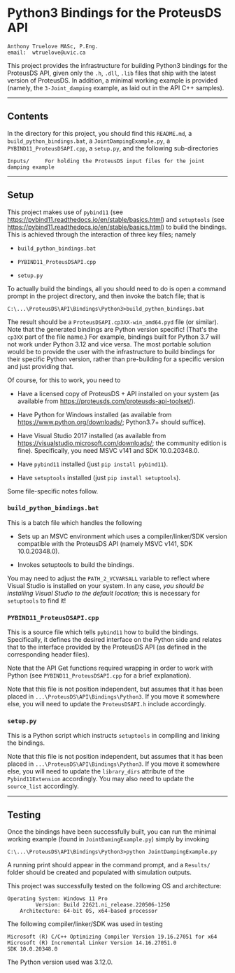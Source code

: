 # Python3 Bindings for the ProteusDS API

    Anthony Truelove MASc, P.Eng.
    email:  wtruelove@uvic.ca
    
This project provides the infrastructure for building Python3 bindings for the ProteusDS API, given only
the `.h`, `.dll`, `.lib` files that ship with the latest version of ProteusDS. In addition, a minimal
working example is provided (namely, the `3-Joint_damping` example, as laid out in the API C++ samples).

--------


## Contents

In the directory for this project, you should find this `README.md`, a `build_python_bindings.bat`, 
a `JointDampingExample.py`, a `PYBIND11_ProteusDSAPI.cpp`, a `setup.py`, and the following sub-directories

    Inputs/     For holding the ProteusDS input files for the joint damping example

--------


## Setup

This project makes use of `pybind11` (see <https://pybind11.readthedocs.io/en/stable/basics.html>) and
`setuptools` (see <https://pybind11.readthedocs.io/en/stable/basics.html>) to build the bindings. This 
is achieved through the interaction of three key files; namely 

  * `build_python_bindings.bat` 
  
  * `PYBIND11_ProteusDSAPI.cpp`
  
  * `setup.py`

To actually build the bindings, all you should need to do is open a command prompt in the project 
directory, and then invoke the batch file; that is

    C:\...\ProteusDS\API\Bindings\Python3>build_python_bindings.bat
    
The result should be a `ProteusDSAPI.cp3XX-win_amd64.pyd` file (or similar). Note that the generated
bindings are Python version specific! (That's the `cp3XX` part of the file name.) For example, bindings
built for Python 3.7 will not work under Python 3.12 and vice versa. The most portable solution
would be to provide the user with the infrastructure to build bindings for their specific Python version,
rather than pre-building for a specific version and just providing that.

Of course, for this to work, you need to

  * Have a licensed copy of ProteusDS + API installed on your system (as available from <https://proteusds.com/proteusds-api-toolset/>).

  * Have Python for Windows installed (as available from <https://www.python.org/downloads/>; Python3.7+ should suffice).
  
  * Have Visual Studio 2017 installed (as available from <https://visualstudio.microsoft.com/downloads/>; the community edition is fine). Specifically, you need MSVC v141 and SDK 10.0.20348.0.
  
  * Have `pybind11` installed (just `pip install pybind11`).
  
  * Have `setuptools` installed (just `pip install setuptools`).

Some file-specific notes follow.


### `build_python_bindings.bat`

This is a batch file which handles the following

  * Sets up an MSVC environment which uses a compiler/linker/SDK version compatible with the ProteusDS API (namely MSVC v141, SDK 10.0.20348.0).
  
  * Invokes setuptools to build the bindings.

You may need to adjust the `PATH_2_VCVARSALL` variable to reflect where Visual Studio is installed on your
system. In any case, *you should be installing Visual Studio to the default location*; this is necessary
for `setuptools` to find it!


### `PYBIND11_ProteusDSAPI.cpp`

This is a source file which tells `pybind11` how to build the bindings. Specifically, it defines the 
desired interface on the Python side and relates that to the interface provided by the ProteusDS API
(as defined in the corresponding header files).

Note that the API Get functions required wrapping in order to work with Python (see
`PYBIND11_ProteusDSAPI.cpp` for a brief explanation).  

Note that this file is not position independent, but assumes that it has been placed in
`...\ProteusDS\API\Bindings\Python3`. If you move it somewhere else, you will need to update the 
`ProteusDSAPI.h` include accordingly.


### `setup.py`

This is a Python script which instructs `setuptools` in compiling and linking the bindings.

Note that this file is not position independent, but assumes that it has been placed in
`...\ProteusDS\API\Bindings\Python3`. If you move it somewhere else, you will need to update the
`library_dirs` attribute of the `Pybind11Extension` accordingly. You may also need to update the 
`source_list` accordingly.

--------


## Testing

Once the bindings have been successfully built, you can run the minimal working example (found in 
`JointDamingExample.py`) simply by invoking

    C:\...\ProteusDS\API\Bindings\Python3>python JointDampingExample.py
    
A running print should appear in the command prompt, and a `Results/` folder should be created and
populated with simulation outputs.


This project was successfully tested on the following OS and architecture:

    Operating System: Windows 11 Pro
             Version: Build 22621.ni_release.220506-1250
        Architecture: 64-bit OS, x64-based processor

The following compiler/linker/SDK was used in testing

    Microsoft (R) C/C++ Optimizing Compiler Version 19.16.27051 for x64
    Microsoft (R) Incremental Linker Version 14.16.27051.0
    SDK 10.0.20348.0

The Python version used was 3.12.0.

    
